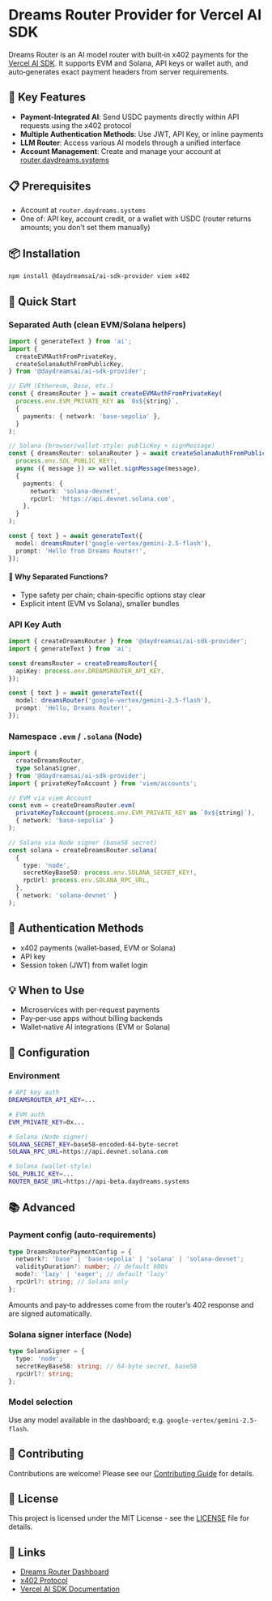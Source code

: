 # Dreams Router Provider for Vercel AI SDK

Dreams Router is an AI model router with built‑in x402 payments for the [Vercel AI SDK](https://sdk.vercel.ai/docs). It supports EVM and Solana, API keys or wallet auth, and auto‑generates exact payment headers from server requirements.

## 🌟 Key Features

- **Payment-Integrated AI**: Send USDC payments directly within API requests using the x402 protocol
- **Multiple Authentication Methods**: Use JWT, API Key, or inline payments
- **LLM Router**: Access various AI models through a unified interface
- **Account Management**: Create and manage your account at [router.daydreams.systems](https://router.daydreams.systems)

## 📋 Prerequisites

- Account at `router.daydreams.systems`
- One of: API key, account credit, or a wallet with USDC (router returns amounts; you don’t set them manually)

## 📦 Installation

```bash
npm install @daydreamsai/ai-sdk-provider viem x402

```

## 🚀 Quick Start

### Separated Auth (clean EVM/Solana helpers)

```ts
import { generateText } from 'ai';
import {
  createEVMAuthFromPrivateKey,
  createSolanaAuthFromPublicKey,
} from '@daydreamsai/ai-sdk-provider';

// EVM (Ethereum, Base, etc.)
const { dreamsRouter } = await createEVMAuthFromPrivateKey(
  process.env.EVM_PRIVATE_KEY as `0x${string}`,
  {
    payments: { network: 'base-sepolia' },
  }
);

// Solana (browser/wallet-style: publicKey + signMessage)
const { dreamsRouter: solanaRouter } = await createSolanaAuthFromPublicKey(
  process.env.SOL_PUBLIC_KEY!,
  async ({ message }) => wallet.signMessage(message),
  {
    payments: {
      network: 'solana-devnet',
      rpcUrl: 'https://api.devnet.solana.com',
    },
  }
);

const { text } = await generateText({
  model: dreamsRouter('google-vertex/gemini-2.5-flash'),
  prompt: 'Hello from Dreams Router!',
});
```

#### 🎯 Why Separated Functions?

- Type safety per chain; chain‑specific options stay clear
- Explicit intent (EVM vs Solana), smaller bundles

### API Key Auth

```ts
import { createDreamsRouter } from '@daydreamsai/ai-sdk-provider';
import { generateText } from 'ai';

const dreamsRouter = createDreamsRouter({
  apiKey: process.env.DREAMSROUTER_API_KEY,
});

const { text } = await generateText({
  model: dreamsRouter('google-vertex/gemini-2.5-flash'),
  prompt: 'Hello, Dreams Router!',
});
```

### Namespace `.evm` / `.solana` (Node)

```ts
import {
  createDreamsRouter,
  type SolanaSigner,
} from '@daydreamsai/ai-sdk-provider';
import { privateKeyToAccount } from 'viem/accounts';

// EVM via viem Account
const evm = createDreamsRouter.evm(
  privateKeyToAccount(process.env.EVM_PRIVATE_KEY as `0x${string}`),
  { network: 'base-sepolia' }
);

// Solana via Node signer (base58 secret)
const solana = createDreamsRouter.solana(
  {
    type: 'node',
    secretKeyBase58: process.env.SOLANA_SECRET_KEY!,
    rpcUrl: process.env.SOLANA_RPC_URL,
  },
  { network: 'solana-devnet' }
);
```

## 🔐 Authentication Methods

- x402 payments (wallet‑based, EVM or Solana)
- API key
- Session token (JWT) from wallet login

## 💡 When to Use

- Microservices with per‑request payments
- Pay‑per‑use apps without billing backends
- Wallet‑native AI integrations (EVM or Solana)

## 🔧 Configuration

### Environment

```bash
# API key auth
DREAMSROUTER_API_KEY=...

# EVM auth
EVM_PRIVATE_KEY=0x...

# Solana (Node signer)
SOLANA_SECRET_KEY=base58-encoded-64-byte-secret
SOLANA_RPC_URL=https://api.devnet.solana.com

# Solana (wallet-style)
SOL_PUBLIC_KEY=...
ROUTER_BASE_URL=https://api-beta.daydreams.systems
```

## 📚 Advanced

### Payment config (auto‑requirements)

```ts
type DreamsRouterPaymentConfig = {
  network?: 'base' | 'base-sepolia' | 'solana' | 'solana-devnet';
  validityDuration?: number; // default 600s
  mode?: 'lazy' | 'eager'; // default 'lazy'
  rpcUrl?: string; // Solana only
};
```

Amounts and pay‑to addresses come from the router’s 402 response and are signed automatically.

### Solana signer interface (Node)

```ts
type SolanaSigner = {
  type: 'node';
  secretKeyBase58: string; // 64‑byte secret, base58
  rpcUrl?: string;
};
```

### Model selection

Use any model available in the dashboard; e.g. `google-vertex/gemini-2.5-flash`.

## 🤝 Contributing

Contributions are welcome! Please see our [Contributing Guide](CONTRIBUTING.md) for details.

## 📄 License

This project is licensed under the MIT License - see the [LICENSE](LICENSE) file for details.

## 🔗 Links

- [Dreams Router Dashboard](https://router.daydreams.systems)
- [x402 Protocol](https://github.com/x402)
- [Vercel AI SDK Documentation](https://sdk.vercel.ai/docs)
